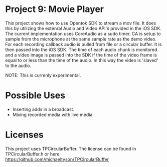 Project 9: Movie Player
==================================

This project shows how to use Opentok SDK to stream a mov file. It does this
by utilizing the extenral Audio and Video API's provided in the iOS SDK. The 
current implementation uses CoreAudio as a sudo timer. CA is setup to sample
from the microphone at the same sample rate as the demo video. For each 
recording callback audio is pulled from file or a circular buffer. It is then
passed into the iOS SDK. The time of each audio chunk is monitored and a video
image is passed into the SDK if the time of the video frame is equal to or less
than the time of the audio. In this way the video is 'slaved' to the audio. 

NOTE: This is currenly experimental.

Possible Uses
=============

- Inserting adds in a broadcast.
- Mixing recorded media with live media.

Licenses
========

This project uses TPCircularBuffer. The license can be found in TPCircularBuffer.h
or here: https://github.com/michaeltyson/TPCircularBuffer
